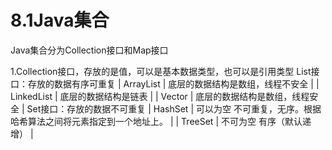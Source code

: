 # 8.1Java集合
Java集合分为Collection接口和Map接口

1.Collection接口，存放的是值，可以是基本数据类型，也可以是引用类型
    List接口：存放的数据有序可重复
        |   ArrayList  |   底层的数据结构是数组，线程不安全  |
        |  LinkedList |   底层的数据结构是链表  |
        |   Vector     |   底层的数据结构是数组，线程安全  |
   Set接口：存放的数据不可重复
        |   HashSet  |   可以为空	不可重复，无序。根据哈希算法之间将元素指定到一个地址上。  |
        |   TreeSet  |    不可为空	有序（默认递增） |



